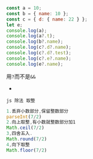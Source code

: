 ```js
const a = 10;
const b = { name: 10 };
const c = { d: { name: 22 } };
let e;
console.log(a);
console.log(a?.t);
console.log(b?.name);
console.log(c?.d?.name);
console.log(c?.d?.test);
console.log(c?.e?.name);
console.log(e?.name);
```

用`?`而不是`&&`

* 









```
js 除法 取整
```

 

 

```js
1.丢弃小数部分,保留整数部分
parseInt(7/2)
2.向上取整,有小数就整数部分加1
Math.ceil(7/2)
3,四舍五入.
Math.round(7/2)
4,向下取整
Math.floor(7/2)
```

